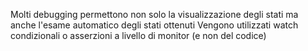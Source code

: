 Molti debugging permettono non solo la visualizzazione degli stati ma anche l'esame automatico degli stati ottenuti
Vengono utilizzati watch condizionali o asserzioni a livello di monitor (e non del codice)